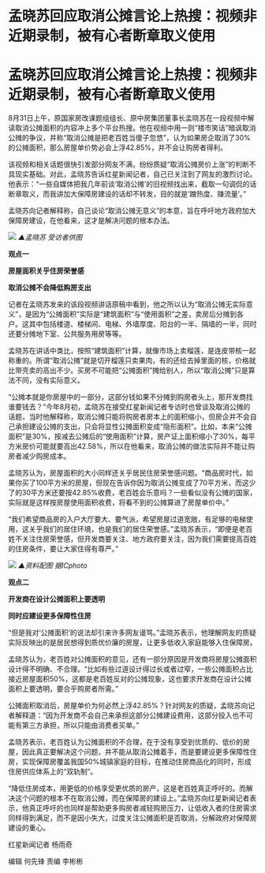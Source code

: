 # 孟晓苏回应取消公摊言论上热搜：视频非近期录制，被有心者断章取义使用

# 孟晓苏回应取消公摊言论上热搜：视频非近期录制，被有心者断章取义使用

8月31日上午，原国家房改课题组组长、原中房集团董事长孟晓苏在一段视频中解读取消公摊面积的内容冲上多个平台热搜。他在视频中用一则“楼市笑话”暗讽取消公摊的争议，并称“取消公摊是把老百姓当傻子忽悠”，认为如果房企取消了30%的公摊面积，那么房屋单价势必会上浮42.85%，并不会让购房者得利。

该视频和相关话题很快引发部分网友不满，纷纷质疑“取消公摊房价上涨”的判断不具现实基础。对此，孟晓苏告诉红星新闻记者，自己已关注到了网友的激烈讨论。他表示：“一些自媒体把我几年前谈‘取消公摊’的旧视频找出来，截取一句调侃的话断章取义，而我讲加大保障房建设的话却不转发，目的就是‘蹭热度、赚流量’。”

孟晓苏向记者解释称，自己谈论“取消公摊无意义”的本意，旨在呼吁地方政府加大保障房建设，在他看来，这才是解决问题的根本办法。

![](https://inews.gtimg.com/om_bt/OaEBYIsLA8-0YuJD24p-ylF4TxZyKOg6xDBgpOIdWZ5HwAA/1000)
_▲孟晓苏 受访者供图_

**观点一**

**房屋面积关乎住房荣誉感**

**取消公摊不会降低购房支出**

记者在孟晓苏发来的该段视频讲话原稿中看到，他之所以认为“取消公摊无实际意义”，是因为“公摊面积”实际是“建筑面积”与“使用面积”之差，卖房后分摊到各户。这其中包括楼道、楼梯间、电梯、外墙厚度、阳台的一半、隔墙的一半，同时还要分摊地下室、公共服务用房等等。

孟晓苏在讲话中类比，按照“建筑面积”计算，就像市场上卖榴莲，是连皮带核一起称重的。所谓“取消公摊”就是切开榴莲只卖果肉，有的还给去掉里面的核，价格就比带壳卖的高出不少。买房不可能把“公摊面积”摊给别人，所以“取消公摊”只是算法不同，没有实际意义。

“公摊本就是你房屋中的一部分，这部分钱如果不分摊到购房者头上，那开发商找谁要钱去？”今年8月初，孟晓苏在接受红星新闻记者专访时也曾谈及取消公摊的话题，当时他解释称，取消公摊只能将购房者房本上的面积缩小，但房企并不会自己承担建设公摊的支出，只会将显性公摊面积变成“隐形面积”。比如，本来“公摊面积”是30%，按减去公摊后的“使用面积”计算，房产证上面积缩小了30%，每平方米房价可能就要高出42.58%，所以在他看来，取消公摊的做法实际并不能让购房者减少购房成本。

孟晓苏认为，房屋面积的大小同样还关乎居民住房荣誉感问题。“商品房时代，如果你买了100平方米的房屋，但现在告诉你因为取消公摊变成了70平方米，而这少了的30平方米还要按42.85%收费，老百姓会乐意吗？一些看似没有公摊的国家，实际就是这样按房屋使用面积收费，将看不到的公摊算进了房屋单价中。”

“我们希望商品房的入户大厅要大、要气派，希望房屋过道宽敞，有足够的电梯使用，这关乎我们的居住环境，也是我们的居住荣誉感。”孟晓苏表示，“即便是老百姓不关注住房荣誉感，但开发商要关注、地方政府要关注，因为我们需要提高百姓的住房条件，要让大家住得有尊严。”

![](https://inews.gtimg.com/om_bt/OVu6uP_RrQndExvMDmVEzArVbDlq1Lh96DU6W3gXjFBDIAA/1000)
_▲资料配图 据ICphoto_

**观点二**

**开发商在设计公摊面积上要透明**

**同时应建设更多保障性住房**

“但是我对‘公摊面积’的说法却引来许多网友谩骂。”孟晓苏表示，他理解网友的质疑实际反映出的是居民想得到质优价廉的房屋，让更多低收入家庭能够入住保障房。

孟晓苏认为，老百姓对公摊面积的意见，还有一部分原因是开发商将房屋公摊面积设计得不明确、不合理。“比如有些过道设计得过长或者过窄，一些公摊面积占比接近房屋面积50%，这都是老百姓反对的公摊现象，这也要求开发商在设计公摊面积上要透明，要合乎购房者所需。”

公摊面积取消后，房屋单价为何必然上浮42.85%？针对网友的质疑，孟晓苏向记者解释道：“因为开发商不会自己来承担这部分公摊建设费用，这部分投入也不可能有第三方承担，所以只能由消费者买单。”

孟晓苏表示，老百姓认为公摊面积的不合理，在于没有享受到优质的、低价的房屋，因此真正要解决这个问题，并不能从取消公摊着手，而是要建设更多保障性住房，实现保障房覆盖我国50%城镇家庭的目标，在推动住房商品化的同时，形成住房供应体系上的“双轨制”。

“降低住房成本，用更低的价格享受更优质的房产，这是老百姓真正呼吁的。而解决这个问题的根本不在取消公摊，而在保障房的建设上。”孟晓苏向红星新闻记者表示，他真正呼吁的也同样是帮助更多购房者减轻购房压力，让低收入者的住房需求同样得到满足，而不是因小失大，过度关注公摊面积是否取消，分解政府对保障房建设的重心。

红星新闻记者 杨雨奇

编辑 何先锋 责编 李彬彬


